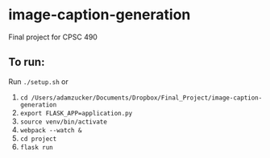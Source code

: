 # image-caption-generation
Final project for CPSC 490

## To run:
Run `./setup.sh`
or
1. `cd /Users/adamzucker/Documents/Dropbox/Final_Project/image-caption-generation`
2. `export FLASK_APP=application.py`
3. `source venv/bin/activate`
4. `webpack --watch &`
5. `cd project`
6. `flask run`
